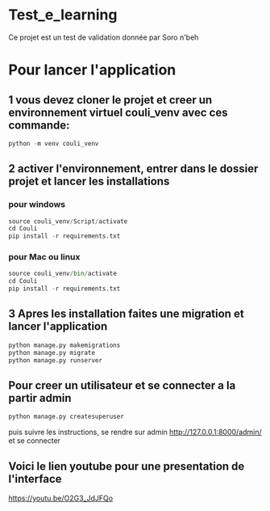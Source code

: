 # Test_e_learning
Ce projet est un test de validation donnée par Soro n'beh


# Pour lancer l'application

## 1 vous devez cloner le projet et creer un environnement virtuel couli_venv avec ces commande:
```python
python -m venv couli_venv
```


## 2 activer l'environnement, entrer dans le dossier projet et lancer les installations

### pour windows
```python
source couli_venv/Script/activate
cd Couli
pip install -r requirements.txt
```

### pour Mac ou linux
```python
source couli_venv/bin/activate
cd Couli
pip install -r requirements.txt
```

## 3 Apres les installation faites une migration et lancer l'application
```python
python manage.py makemigrations
python manage.py migrate
python manage.py runserver
```


## Pour creer un utilisateur et se connecter a la partir admin
```python
python manage.py createsuperuser
```
puis suivre les instructions, se rendre sur admin http://127.0.0.1:8000/admin/ et se connecter

## Voici le lien youtube pour une presentation de l'interface
https://youtu.be/O2G3_JdJFQo

